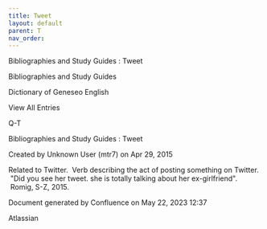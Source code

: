 ```yaml
---
title: Tweet
layout: default
parent: T
nav_order:
---
```


Bibliographies and Study Guides : Tweet

Bibliographies and Study Guides

Dictionary of Geneseo English

View All Entries

Q-T

Bibliographies and Study Guides : Tweet

Created by  Unknown User (mtr7) on Apr 29, 2015

Related to Twitter.  Verb describing the act of posting something on Twitter.  &quot;Did you see her tweet. she is totally talking about her ex-girlfriend&quot;.  Romig, S-Z, 2015.

Document generated by Confluence on May 22, 2023 12:37

Atlassian
